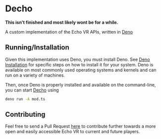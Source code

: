 # Decho

**This isn't finished and most likely wont be for a while.**

A custom implementation of the Echo VR APIs, written in [Deno](https://deno.land)

## Running/Installation

Given this implementation uses Deno, you must install Deno. See [Deno Installation](https://deno.land/manual/getting_started/installation) for specific steps on how to install it for your system. Deno is available on most commonly used operating systems and kernels and can run on a variety of machines.

Then, once Deno is properly installed and available on the command-line, you can start [Decho](https://github.com/UnusualNorm/Decho) using

```bash
deno run -A mod.ts
```

## Contributing

Feel free to send a Pull Request [here](https://github.com/UnusualNorm/Decho/pulls) to contribute further towards a more open and easily accessible Echo VR to current and future players.
